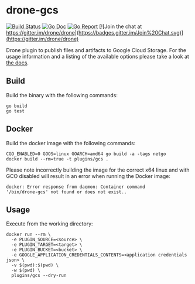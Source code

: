 # drone-gcs

[![Build Status](http://beta.drone.io/api/badges/drone-plugins/drone-gcs/status.svg)](http://beta.drone.io/drone-plugins/drone-gcs)
[![Go Doc](https://godoc.org/github.com/drone-plugins/drone-gcs?status.svg)](http://godoc.org/github.com/drone-plugins/drone-gcs)
[![Go Report](https://goreportcard.com/badge/github.com/drone-plugins/drone-gcs)](https://goreportcard.com/report/github.com/drone-plugins/drone-gcs)
[![Join the chat at https://gitter.im/drone/drone](https://badges.gitter.im/Join%20Chat.svg)](https://gitter.im/drone/drone)

Drone plugin to publish files and artifacts to Google Cloud Storage. For the
usage information and a listing of the available options please take a look at
[the docs](DOCS.md).

## Build

Build the binary with the following commands:

```
go build
go test
```

## Docker

Build the docker image with the following commands:

```
CGO_ENABLED=0 GOOS=linux GOARCH=amd64 go build -a -tags netgo
docker build --rm=true -t plugins/gcs .
```

Please note incorrectly building the image for the correct x64 linux and with
GCO disabled will result in an error when running the Docker image:

```
docker: Error response from daemon: Container command
'/bin/drone-gcs' not found or does not exist..
```

## Usage

Execute from the working directory:

```
docker run --rm \
  -e PLUGIN_SOURCE=<source> \
  -e PLUGIN_TARGET=<target> \
  -e PLUGIN_BUCKET=<bucket> \
  -e GOOGLE_APPLICATION_CREDENTIALS_CONTENTS=<application credentials json> \
  -v $(pwd):$(pwd) \
  -w $(pwd) \
  plugins/gcs --dry-run
```
